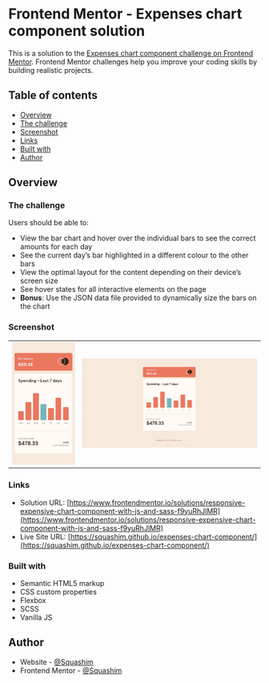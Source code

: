 # Frontend Mentor - Expenses chart component solution

This is a solution to the [Expenses chart component challenge on Frontend Mentor](https://www.frontendmentor.io/challenges/expenses-chart-component-e7yJBUdjwt). Frontend Mentor challenges help you improve your coding skills by building realistic projects. 


## Table of contents

- [Overview](#overview)
- [The challenge](#the-challenge)
- [Screenshot](#screenshot) 
- [Links](#links)
- [Built with](#built-with)
- [Author](#author)

## Overview

### The challenge

Users should be able to:

- View the bar chart and hover over the individual bars to see the correct amounts for each day
- See the current day’s bar highlighted in a different colour to the other bars
- View the optimal layout for the content depending on their device’s screen size
- See hover states for all interactive elements on the page
- **Bonus**: Use the JSON data file provided to dynamically size the bars on the chart

### Screenshot

<table>
        <tr>
            <td>
                <img src="images/mobile.jpg"
                    alt="Mobile solution" title="Mobile solution" width="100%"/>
            </td>
            <td>
                <img src="images/desktop.jpg"
                    alt="Desktop solution" width="100%" title="Desktop solution"/>
            </td>
        </tr>
</table>

### Links

- Solution URL: [https://www.frontendmentor.io/solutions/responsive-expensive-chart-component-with-js-and-sass-f9yuRhJlMR](https://www.frontendmentor.io/solutions/responsive-expensive-chart-component-with-js-and-sass-f9yuRhJlMR)
- Live Site URL: [https://squashim.github.io/expenses-chart-component/](https://squashim.github.io/expenses-chart-component/)

### Built with

- Semantic HTML5 markup
- CSS custom properties
- Flexbox
- SCSS
- Vanilla JS

## Author

- Website - [@Squashim](https://github.com/Squashim)
- Frontend Mentor - [@Squashim](https://www.frontendmentor.io/profile/Squashim)
